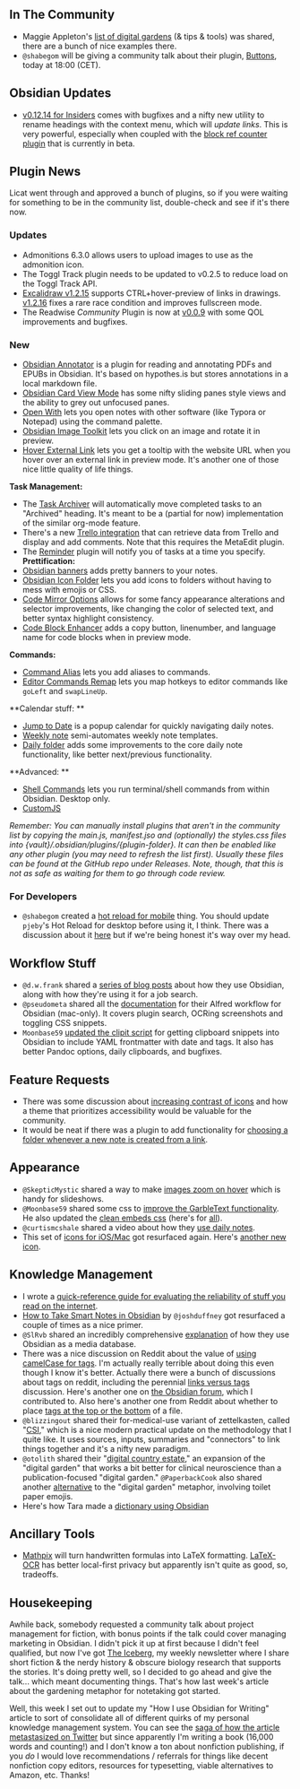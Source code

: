 ## In The Community

* Maggie Appleton's [list of digital gardens](https://github.com/MaggieAppleton/digital-gardeners) (& tips & tools) was shared, there are a bunch of nice examples there. 
* `@shabegom` will be giving a community talk about their plugin, [Buttons](https://github.com/shabegom/buttons), today at 18:00 (CET).

## Obsidian Updates

* [v0.12.14 for Insiders](https://forum.obsidian.md/t/obsidian-release-v0-12-14-insider-build/23046) comes with bugfixes and a nifty new utility to rename headings with the context menu, which will _update links_. This is very powerful, especially when coupled with the [block ref counter plugin](https://github.com/shabegom/obsidian-reference-count/releases/tag/0.1.0) that is currently in beta. 

## Plugin News

Licat went through and approved a bunch of plugins, so if you were waiting for something to be in the community list, double-check and see if it's there now. 

### Updates

* Admonitions 6.3.0 allows users to upload images to use as the admonition icon.
* The Toggl Track plugin needs to be updated to v0.2.5 to reduce load on the Toggl Track API. 
* [Excalidraw v1.2.15](https://github.com/zsviczian/obsidian-excalidraw-plugin/releases/tag/1.2.15) supports CTRL+hover-preview of links in drawings. [v1.2.16](https://github.com/zsviczian/obsidian-excalidraw-plugin/releases/tag/1.2.16) fixes a rare race condition and improves fullscreen mode. 
* The Readwise _Community_ Plugin is now at [v0.0.9](https://github.com/renehernandez/obsidian-readwise/releases/tag/0.0.9) with some QOL improvements and bugfixes. 

### New

* [Obsidian Annotator](https://github.com/elias-sundqvist/obsidian-annotator) is a plugin for reading and annotating PDFs and EPUBs in Obsidian. It's based on hypothes.is but stores annotations in a local markdown file. 
* [Obsidian Card View Mode](https://github.com/yo-goto/obsidian-card-view-mode) has some nifty sliding panes style views and the ability to grey out unfocused panes. 
* [Open With](https://github.com/phibr0/obsidian-open-with) lets you open notes with other software (like Typora or Notepad) using the command palette. 
* [Obsidian Image Toolkit](https://github.com/sissilab/obsidian-image-toolkit) lets you click on an image and rotate it in preview. 
* [Hover External Link](https://github.com/jamiebrynes7/obsidian-hover-external-link) lets you get a tooltip with the website URL when you hover over an external link in preview mode. It's another one of those nice little quality of life things. 

**Task Management:**

* The [Task Archiver](https://github.com/ivan-lednev/obsidian-task-archiver) will automatically move completed tasks to an "Archived" heading. It's meant to be a (partial for now) implementation of the similar org-mode feature.
* There's a new [Trello integration](https://github.com/OfficerHalf/obsidian-trello/) that can retrieve data from Trello and display and add comments. Note that this requires the MetaEdit plugin. 
* The [Reminder](https://github.com/uphy/obsidian-reminder) plugin will notify you of tasks at a time you specify. 
**Prettification:**
* [Obsidian banners](https://github.com/noatpad/obsidian-banners) adds pretty banners to your notes. 
* [Obsidian Icon Folder](https://github.com/FlorianWoelki/obsidian-icon-folder) lets you add icons to folders without having to mess with emojis or CSS. 
* [Code Mirror Options](https://github.com/nothingislost/obsidian-codemirror-options/releases/tag/0.0.2) allows for some fancy appearance alterations and selector improvements, like changing the color of selected text, and better syntax highlight consistency. 
* [Code Block Enhancer](https://github.com/nyable/obsidian-code-block-enhancer) adds a copy button, linenumber, and language name for code blocks when in preview mode. 

**Commands:**

* [Command Alias](https://github.com/yajamon/obsidian-command-alias-plugin) lets you add aliases to commands. 
* [Editor Commands Remap](https://github.com/c4ctus5/editor-commands-remap) lets you map hotkeys to editor commands like `goLeft` and `swapLineUp`. 

**Calendar stuff: **

* [Jump to Date](https://github.com/TfTHacker/obsidian42-jump-to-date) is a popup calendar for quickly navigating daily notes. 
* [Weekly note](https://github.com/maloneya/ObsidianWeekly) semi-automates weekly note templates. 
* [Daily folder](https://github.com/NemoAndrea/obsidian-daily-folder) adds some improvements to the core daily note functionality, like better next/previous functionality. 

**Advanced: **

* [Shell Commands](https://github.com/Taitava/obsidian-shellcommands) lets you run terminal/shell commands from within Obsidian. Desktop only. 
* [CustomJS](https://github.com/samlewis0602/obsidian-custom-js)

_Remember: You can manually install plugins that aren't in the community list by copying the main.js, manifest.jso and (optionally) the styles.css files into {vault}/.obsidian/plugins/{plugin-folder}. It can then be enabled like any other plugin (you may need to refresh the list first). Usually these files can be found at the GitHub repo under Releases. Note, though, that this is not as safe as waiting for them to go through code review._

### For Developers

* `@shabegom` created a [hot reload for mobile](https://github.com/shabegom/obsidian-hot-reload-mobile/releases/tag/1.0.2) thing. You should update `pjeby`'s Hot Reload for desktop before using it, I think. There was a discussion about it [here](http://discordapp.com/channels/686053708261228577/840286264964022302/879405215235854386) but if we're being honest it's way over my head. 

## Workflow Stuff

* `@d.w.frank` shared a [series of blog posts](https://dwf.bigpencil.net/series/obsidian/) about how they use Obsidian, along with how they're using it for a job search.
* `@pseudometa` shared all the [documentation](https://github.com/chrisgrieser/shimmering-obsidian) for their Alfred workflow for Obsidian (mac-only). It covers plugin search, OCRing screenshots and toggling CSS snippets. 
* `Moonbase59` [updated the clipit script](https://forum.obsidian.md/t/clipboard-snippets-in-your-inbox-for-later-review-even-when-obsidian-closed/22850) for getting clipboard snippets into Obsidian to include YAML frontmatter with date and tags. It also has better Pandoc options, daily clipboards, and bugfixes. 

## Feature Requests

* There was some discussion about [increasing contrast of icons](https://forum.obsidian.md/t/enhance-default-color-contrast-of-the-icons/23045/3) and how a theme that prioritizes accessibility would be valuable for the community.
* It would be neat if there was a plugin to add functionality for [choosing a folder whenever a new note is created from a link](https://forum.obsidian.md/t/choose-a-folder-whenever-a-new-note-is-created-from-a-link/23177). 

## Appearance

* `@SkepticMystic` shared a way to make [images zoom on hover](https://discord.com/channels/686053708261228577/722584061087842365/878721627427323974) which is handy for slideshows. 
* `@Moonbase59` shared some css to [improve the GarbleText functionality](https://forum.obsidian.md/t/garble-text-on-screen-to-hide-private-info-with-added-features/23143). He also updated the [clean embeds css](https://forum.obsidian.md/t/meta-post-common-css-hacks/1978/394) (here's for [all](https://forum.obsidian.md/t/meta-post-common-css-hacks/1978/411)). 
* `@curtismcshale` shared a video about how they [use daily notes](https://youtu.be/14GSuqWh4oU). 
* This set of [icons for iOS/Mac](https://www.reddit.com/r/ObsidianMD/comments/l6amlf/three_icons_for_a_better_mac_experience/) got resurfaced again. Here's [another new icon](https://twitter.com/Gavmn/status/1431286249814315010?s=20). 

## Knowledge Management

* I wrote a [quick-reference guide for evaluating the reliability of stuff you read on the internet](https://eleanorkonik.com/evaluating-references/). 
* [How to Take Smart Notes in Obsidian](https://knowledgework.substack.com/p/how-to-take-smart-notes-in-obsidian) by `@joshduffney` got resurfaced a couple of times as a nice primer. 
* `@SlRvb` shared an incredibly comprehensive [explanation](https://forum.obsidian.md/t/slrvbs-mediadb-setup/23227) of how they use Obsidian as a media database. 
* There was a nice discussion on Reddit about the value of [using camelCase for tags](https://www.reddit.com/r/ObsidianMD/comments/pbzqia/tags_or_tags/). I'm actually really terrible about doing this even though I know it's better. Actually there were a bunch of discussions about tags on reddit, including the perennial [links versus tags](https://www.reddit.com/r/ObsidianMD/comments/pb0rrv/tags_what_is_the_difference_between_tagging_with/) discussion. Here's another one on [the Obsidian forum](https://forum.obsidian.md/t/how-do-you-use-tags/23172/5), which I contributed to. Also here's another one from Reddit about whether to place [tags at the top or the bottom](https://www.reddit.com/r/ObsidianMD/comments/pacv14/tags_on_top_of_note_or_bottom/) of a file. 
* `@blizzingout` shared their for-medical-use variant of zettelkasten, called "[CSI](https://discord.com/channels/686053708261228577/710585052769157141/879686732675706911)," which is a nice modern practical update on the methodology that I quite like. It uses sources, inputs, summaries and "connectors" to link things together and it's a nifty new paradigm. 
* `@otolith` shared their "[digital country estate](https://discord.com/channels/686053708261228577/710585052769157141/879520742063112273)," an expansion of the "digital garden" that works a bit better for clinical neuroscience than a publication-focused "digital garden." `@PaperbackCook` also shared another [alternative](https://discord.com/channels/686053708261228577/710585052769157141/879140427607973898) to the "digital garden" metaphor, involving toilet paper emojis. 
* Here's how Tara made a [dictionary using Obsidian](https://tamethestars.wordpress.com/2021/08/24/how-to-make-a-dictionary-with-obsidianmd/)

## Ancillary Tools

* [Mathpix](https://mathpix.com/) will turn handwritten formulas into LaTeX formatting. [LaTeX-OCR](https://github.com/lukas-blecher/LaTeX-OCR/) has better local-first privacy but apparently isn't quite as good, so, tradeoffs. 

## Housekeeping

Awhile back, somebody requested a community talk about project management for fiction, with bonus points if the talk could cover managing marketing in Obsidian. I didn't pick it up at first because I didn't feel qualified, but now I've got [The Iceberg](http://newsletter.eleanorkonik.com/), my weekly newsletter where I share short fiction & the nerdy history & obscure biology research that supports the stories. It's doing pretty well, so I decided to go ahead and give the talk... which meant documenting things. That's how last week's article about the gardening metaphor for notetaking got started. 

Well, this week I set out to update my "How I use Obsidian for Writing" article to sort of consolidate all of different quirks of my personal knowledge management system. You can see the [saga of how the article metastasized on Twitter](https://twitter.com/EleanorKonik/status/1429850365747466248) but since apparently I'm writing a book (16,000 words and counting!) and I don't know a ton about nonfiction publishing, if you _do_ I would love recommendations / referrals for things like decent nonfiction copy editors, resources for typesetting, viable alternatives to Amazon, etc. Thanks! 